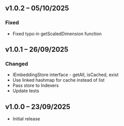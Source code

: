 ## v1.0.2 – 05/10/2025

### Fixed
* Fixed typo in getScaledDimension function

## v1.0.1 – 26/09/2025

### Changed
* IEmbeddingStore interface - getAll, isCached, exist 
* Use linked hashmap for cache instead of list
* Pass store to Indexers
* Update tests

## v1.0.0 – 23/09/2025
* Initial release